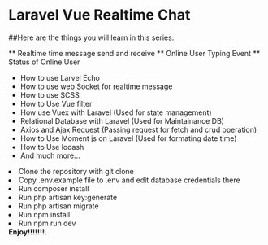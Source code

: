 
# Laravel Vue Realtime Chat

##Here are the things you will learn in this series:

** Realtime time message send and receive
** Online User Typing Event
** Status of Online User

* How to use Larvel Echo
* How to use web Socket for realtime message
* How to use SCSS
* How to Use Vue filter
* How use Vuex with Laravel (Used for state management)
* Relational Database with Laravel (Used for Maintainance DB)
* Axios and Ajax Request (Passing request for fetch and crud operation)
* How to Use Moment js on Laravel (Used for formating date time)
* How to Use lodash
* And much more...

<article class="markdown-body entry-content" itemprop="text">

  <li> Clone the repository with git clone </li>
   <li>Copy .env.example file to .env and edit database credentials there</li>
  <li> Run composer install</li>
  <li> Run php artisan key:generate</li>
  <li> Run php artisan migrate</li>
  <li> Run npm install</li>
   <li>Run npm run dev</li>
<b>Enjoy!!!!!!!.</b>
</article>